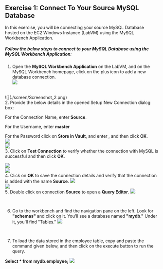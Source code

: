 ## Exercise 1: Connect To Your Source MySQL Database
In this exercise, you will be connecting your source MySQL Database hosted on the EC2 Windows Instance (LabVM) using the MySQL Workbench Application.

#####  Follow the below steps to connect to your MySQL Database using the MySQL Workbench Application:

1. Open the **MySQL Workbench Application** on the LabVM, and on the MySQL Workbench homepage, click on the plus icon to add a new database connection.<br>
![](./screen/Screenshot_16.png)
<br>
![](./screen/Screenshot_2.png)
<br>
2. Provide the below details in the opened Setup New Connection dialog box:

For the Connection Name, enter **Source**.

For the Username, enter **master**

For the Password click on **Store in Vault**, and enter , and then click **OK**.
<br>
![](./screen/Screenshot_3.png)
<br>
![](./screen/Screenshot_4.png)
<br>
3. Click on **Test Connection** to verify whether the connection with MySQL is successful and then click **OK**.

![](./screen/Screenshot_5.png)
<br>
![](./screen/Screenshot_6.png)
<br>
4. Click on **OK** to save the connection details and verify that the connection is added with the name **Source**.
![](./screen/Screenshot_7.png)
<br>
![](./screen/Screenshot_8.png)
<br>
5. Double click on connection **Source** to open a **Query Editor**.
![](./screen/Screenshot_10.png)

<br>

6. Go to the workbench and find the navigation pane on the left. Look for **"schemas"** and click on it. You'll see a database named **"mydb."** Under it, you'll find "Tables."
![](./screen/Screenshot_11.png)
<br>

7. To load the data stored in the employee table, copy and paste the command given below, and then click on the execute button to run the query.

**Select * from mydb.employee;**
![](./screen/Screenshot_12.png)
<br>

